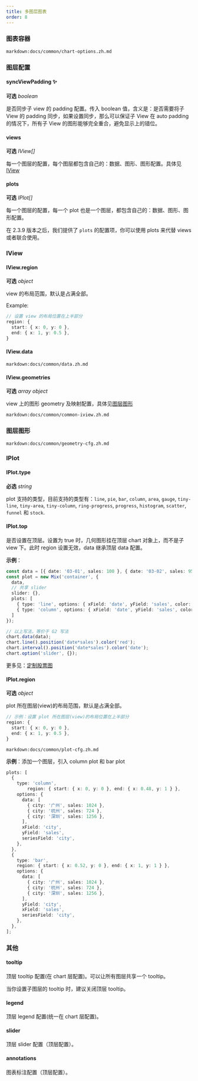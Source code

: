 ```yaml
---
title: 多图层图表
order: 8
---
```


### 图表容器

`markdown:docs/common/chart-options.zh.md`

### 图层配置

#### syncViewPadding ✨

<description>**可选** _boolean_</description>

是否同步子 view 的 padding 配置。传入 boolean 值，含义是：是否需要将子 View 的 padding 同步，如果设置同步，那么可以保证子 View 在 auto padding 的情况下，所有子 View 的图形能够完全重合，避免显示上的错位。

#### views

<description>**可选** _IView[]_</description>

每一个图层的配置，每个图层都包含自己的：数据、图形、图形配置。具体见 [IView](#iview)
#### plots

<description>**可选** _IPlot[]_</description>

每一个图层的配置，每一个 plot 也是一个图层，都包含自己的：数据、图形、图形配置。

在 2.3.9 版本之后，我们提供了 `plots` 的配置项，你可以使用 plots 来代替 views 或者联合使用。

<playground path="plugin/multi-view/demo/series-columns.ts" rid="multi-views-plots"></playground>

### IView

#### IView.region

<description>**可选** _object_</description>

view 的布局范围，默认是占满全部。

Example:

```ts
// 设置 view 的布局位置在上半部分
region: {
  start: { x: 0, y: 0 },
  end: { x: 1, y: 0.5 },
}
```

#### IView.data

`markdown:docs/common/data.zh.md`

#### IView.geometries

<description>**可选** _array object_</description>

view 上的图形 geometry 及映射配置，具体见[图层图形](#图层图形)

<!-- common iview configuration START -->
`markdown:docs/common/common-iview.zh.md`
<!-- common iview configuration END -->

### 图层图形

<!-- common geometry configuration START -->
`markdown:docs/common/geometry-cfg.zh.md`
<!-- common geometry configuration END -->

### IPlot

#### IPlot.type

<description>**必选** _string_</description>

plot 支持的类型，目前支持的类型有：`line`, `pie`, `bar`, `column`, `area`, `gauge`, `tiny-line`, `tiny-area`, `tiny-column`, `ring-progress`, `progress`, `histogram`, `scatter`, `funnel` 和 `stock`.

#### IPlot.top

是否设置在顶层。设置为 true 时，几何图形挂在顶层 chart 对象上，而不是子 view 下。此时 region 设置无效，data 继承顶层 data 配置。

**示例**：

```ts
const data = [{ date: '03-01', sales: 100 }, { date: '03-02', sales: 95 }, { date: '03-03', sales: 69 }];
const plot = new Mix('container', {
  data,
  // 共享 slider
  slider: {},
  plots: [
    { type: 'line', options: { xField: 'date', yField: 'sales', color: 'red' } },
    { type: 'column', options: { xField: 'date', yField: 'sales', color: 'date', } },
  ]
});

// 以上写法，等价于 G2 写法
chart.data(data);
chart.line().position('date*sales').color('red');
chart.interval().position('date*sales').color('date');
chart.option('slider', {});
```

更多见：[定制股票图](/zh/examples/plugin/multi-view#customized-stock)

#### IPlot.region

<description>**可选** _object_</description>

plot 所在图层(view)的布局范围，默认是占满全部。

```ts
// 示例：设置 plot 所在图层(view)的布局位置在上半部分
region: {
  start: { x: 0, y: 0 },
  end: { x: 1, y: 0.5 },
}
```

`markdown:docs/common/plot-cfg.zh.md`

**示例**：添加一个图层，引入 column plot 和 bar plot

```ts
plots: [
  {
    type: 'column',
        region: { start: { x: 0, y: 0 }, end: { x: 0.48, y: 1 } },
    options: {
      data: [
        { city: '广州', sales: 1024 },
        { city: '杭州', sales: 724 },
        { city: '深圳', sales: 1256 },
      ],
      xField: 'city',
      yField: 'sales',
      seriesField: 'city',
    },
  },
  {
    type: 'bar',
    region: { start: { x: 0.52, y: 0 }, end: { x: 1, y: 1 } },
    options: {
      data: [
        { city: '广州', sales: 1024 },
        { city: '杭州', sales: 724 },
        { city: '深圳', sales: 1256 },
      ],
      yField: 'city',
      xField: 'sales',
      seriesField: 'city',
    },
  },
];
```

### 其他

#### tooltip

顶层 tooltip 配置(在 chart 层配置)。可以让所有图层共享一个 tooltip。

当你设置子图层的 tooltip 时，建议关闭顶层 tooltip。

#### legend

顶层 legend 配置(统一在 chart 层配置)。

#### slider

顶层 slider 配置（顶层配置）。

#### annotations

图表标注配置（顶层配置）。
